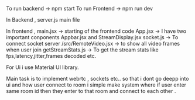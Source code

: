 To run backend -> npm start
To run Frontend -> npm run dev

In Backend , server.js main file

In frontend ,
  main.jsx -> starting of the frontend code
  App.jsx -> I have two important conponents Appbar.jsx and StreamDisplay.jsx 
  socket.js -> To connect socket server
  /src/RemoteVideo.jsx -> to show all video frames when user join
  getStreamStats.js -> To get the stream stats like fps,latency,jitter,frames decoded etc.

For Ui i use Material UI library.

Main task is to implement webrtc , sockets etc.. so that i dont go deepp into ui and how user connect to room i simple make system where if user enter same room id then they enter to that room and connect to each other .

